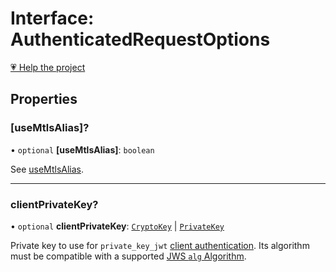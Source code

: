 # Interface: AuthenticatedRequestOptions

[💗 Help the project](https://github.com/sponsors/panva)

## Properties

### \[useMtlsAlias\]?

• `optional` **\[useMtlsAlias\]**: `boolean`

See [useMtlsAlias](../variables/useMtlsAlias.md).

***

### clientPrivateKey?

• `optional` **clientPrivateKey**: [`CryptoKey`](https://developer.mozilla.org/docs/Web/API/CryptoKey) \| [`PrivateKey`](PrivateKey.md)

Private key to use for `private_key_jwt`
[client authentication](../type-aliases/ClientAuthenticationMethod.md). Its algorithm must be compatible with
a supported [JWS `alg` Algorithm](../type-aliases/JWSAlgorithm.md).
